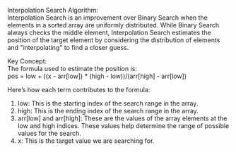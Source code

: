 Interpolation Search Algorithm:  
    Interpolation Search is an improvement over Binary Search when the elements in a sorted array are uniformly distributed. While Binary Search always   checks the middle element, Interpolation Search estimates the position of the target element by considering the distribution of elements and    "interpolating" to find a closer guess.

Key Concept:  
The formula used to estimate the position is:  
            pos = low + ((x - arr[low]) * (high - low))/(arr[high] - arr[low])

Here’s how each term contributes to the formula:  
1. low: This is the starting index of the search range in the array.  
2. high: This is the ending index of the search range in the array.  
3. arr[low] and arr[high]: These are the values of the array elements at the low and high indices. These values help determine the range of possible values for the search.  
4. x: This is the target value we are searching for.